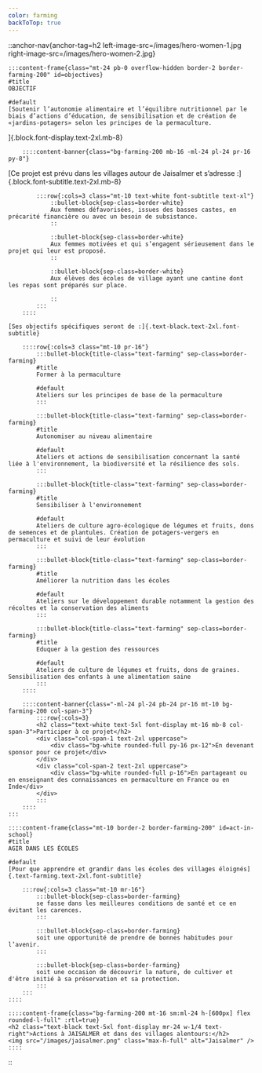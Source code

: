 ```yaml
---
color: farming
backToTop: true
---
```


::anchor-nav{anchor-tag=h2 left-image-src=/images/hero-women-1.jpg right-image-src=/images/hero-women-2.jpg}

    :::content-frame{class="mt-24 pb-0 overflow-hidden border-2 border-farming-200" id=objectives}
    #title
    OBJECTIF

    #default
    [Soutenir l’autonomie alimentaire et l’équilibre nutritionnel par le biais d’actions d’éducation, de sensibilisation et de création de «jardins-potagers» selon les principes de la permaculture.
]{.block.font-display.text-2xl.mb-8}

        ::::content-banner{class="bg-farming-200 mb-16 -ml-24 pl-24 pr-16 py-8"}
[Ce projet est prévu dans les villages autour de Jaisalmer et s’adresse :]{.block.font-subtitle.text-2xl.mb-8}

            :::row{:cols=3 class="mt-10 text-white font-subtitle text-xl"}
                ::bullet-block{sep-class=border-white}
                Aux femmes défavorisées, issues des basses castes, en précarité financière ou avec un besoin de subsistance.
                ::

                ::bullet-block{sep-class=border-white}
                Aux femmes motivées et qui s’engagent sérieusement dans le projet qui leur est proposé.
                ::

                ::bullet-block{sep-class=border-white}
                Aux élèves des écoles de village ayant une cantine dont les repas sont préparés sur place.

                ::
            :::
        ::::

    [Ses objectifs spécifiques seront de :]{.text-black.text-2xl.font-subtitle}

        ::::row{:cols=3 class="mt-10 pr-16"}
            :::bullet-block{title-class="text-farming" sep-class=border-farming}
            #title
            Former à la permaculture

            #default
            Ateliers sur les principes de base de la permaculture
            :::
    
            :::bullet-block{title-class="text-farming" sep-class=border-farming}
            #title
            Autonomiser au niveau alimentaire
            
            #default
            Ateliers et actions de sensibilisation concernant la santé liée à l'environnement, la biodiversité et la résilience des sols.
            :::
            
            :::bullet-block{title-class="text-farming" sep-class=border-farming}
            #title
            Sensibiliser à l'environnement

            #default
            Ateliers de culture agro-écologique de légumes et fruits, dons de semences et de plantules. Création de potagers-vergers en permaculture et suivi de leur évolution
            :::
    
            :::bullet-block{title-class="text-farming" sep-class=border-farming}
            #title
            Améliorer la nutrition dans les écoles

            #default
            Ateliers sur le développement durable notamment la gestion des récoltes et la conservation des aliments
            :::
    
            :::bullet-block{title-class="text-farming" sep-class=border-farming}
            #title
            Eduquer à la gestion des ressources

            #default
            Ateliers de culture de légumes et fruits, dons de graines. Sensibilisation des enfants à une alimentation saine
            :::
        ::::

        ::::content-banner{class="-ml-24 pl-24 pb-24 pr-16 mt-10 bg-farming-200 col-span-3"}
            :::row{:cols=3}
            <h2 class="text-white text-5xl font-display mt-16 mb-8 col-span-3">Participer à ce projet</h2>
            <div class="col-span-1 text-2xl uppercase">
                <div class="bg-white rounded-full py-16 px-12">En devenant sponsor pour ce projet</div>
            </div>
            <div class="col-span-2 text-2xl uppercase">
                <div class="bg-white rounded-full p-16">En partageant ou en enseignant des connaissances en permaculture en France ou en Inde</div>
            </div>
            :::
        ::::
    :::

    ::::content-frame{class="mt-10 border-2 border-farming-200" id=act-in-school}
    #title
    AGIR DANS LES ÉCOLES
    
    #default
    [Pour que apprendre et grandir dans les écoles des villages éloignés]{.text-farming.text-2xl.font-subtitle}
    
        :::row{:cols=3 class="mt-10 mr-16"}
            :::bullet-block{sep-class=border-farming}
            se fasse dans les meilleures conditions de santé et ce en évitant les carences.
            :::
    
            :::bullet-block{sep-class=border-farming}
            soit une opportunité de prendre de bonnes habitudes pour l’avenir.
            :::
            
            :::bullet-block{sep-class=border-farming}
            soit une occasion de découvrir la nature, de cultiver et d'être initié à sa préservation et sa protection.
            :::
        :::
    ::::

    ::::content-frame{class="bg-farming-200 mt-16 sm:ml-24 h-[600px] flex rounded-l-full" :rtl=true}
    <h2 class="text-black text-5xl font-display mr-24 w-1/4 text-right">Actions à JAISALMER et dans des villages alentours:</h2>
    <img src="/images/jaisalmer.png" class="max-h-full" alt="Jaisalmer" />
    ::::
::
